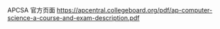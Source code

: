 APCSA 官方页面 https://apcentral.collegeboard.org/pdf/ap-computer-science-a-course-and-exam-description.pdf
